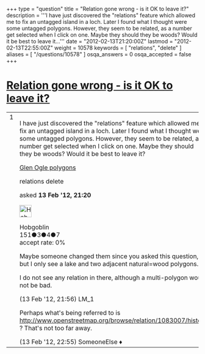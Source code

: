 +++
type = "question"
title = "Relation gone wrong - is it OK to leave it?"
description = '''I have just discovered the &quot;relations&quot; feature which allowed me to fix an untagged island in a loch. Later I found what I thought were some untagged polygons. However, they seem to be related, as a number get selected when I click on one. Maybe they should they be woods? Would it be best to leave it...'''
date = "2012-02-13T21:20:00Z"
lastmod = "2012-02-13T22:55:00Z"
weight = 10578
keywords = [ "relations", "delete" ]
aliases = [ "/questions/10578" ]
osqa_answers = 0
osqa_accepted = false
+++

<div class="headNormal">

# [Relation gone wrong - is it OK to leave it?](/questions/10578/relation-gone-wrong-is-it-ok-to-leave-it)

</div>

<div id="main-body">

<div id="askform">

<table id="question-table" style="width:100%;">
<colgroup>
<col style="width: 50%" />
<col style="width: 50%" />
</colgroup>
<tbody>
<tr>
<td style="width: 30px; vertical-align: top"><div class="vote-buttons">
<span id="post-10578-upvote" class="ajax-command post-vote up" rel="nofollow" title="I like this post (click again to cancel)"> </span>
<div id="post-10578-score" class="post-score" title="current number of votes">
1
</div>
<span id="post-10578-downvote" class="ajax-command post-vote down" rel="nofollow" title="I dont like this post (click again to cancel)"> </span> <span id="favorite-mark" class="ajax-command favorite-mark" rel="nofollow" title="mark/unmark this question as favorite (click again to cancel)"> </span>
<div id="favorite-count" class="favorite-count">
&#10;</div>
</div></td>
<td><div id="item-right">
<div class="question-body">
<p>I have just discovered the "relations" feature which allowed me to fix an untagged island in a loch. Later I found what I thought were some untagged polygons. However, they seem to be related, as a number get selected when I click on one. Maybe they should they be woods? Would it be best to leave it?</p>
<p><a href="http://www.openstreetmap.org/edit?lat=56.420358017309&amp;lon=-4.3350980531351&amp;zoom=16">Glen Ogle polygons</a></p>
</div>
<div id="question-tags" class="tags-container tags">
<span class="post-tag tag-link-relations" rel="tag" title="see questions tagged &#39;relations&#39;">relations</span> <span class="post-tag tag-link-delete" rel="tag" title="see questions tagged &#39;delete&#39;">delete</span>
</div>
<div id="question-controls" class="post-controls">
&#10;</div>
<div class="post-update-info-container">
<div class="post-update-info post-update-info-user">
<p>asked <strong>13 Feb '12, 21:20</strong></p>
<img src="https://secure.gravatar.com/avatar/355ebf3e5f403d28976b5c8bc54f9dd4?s=32&amp;d=identicon&amp;r=g" class="gravatar" width="32" height="32" alt="Hobgoblin&#39;s gravatar image" />
<p><span>Hobgoblin</span><br />
<span class="score" title="151 reputation points">151</span><span title="3 badges"><span class="badge1">●</span><span class="badgecount">3</span></span><span title="4 badges"><span class="silver">●</span><span class="badgecount">4</span></span><span title="7 badges"><span class="bronze">●</span><span class="badgecount">7</span></span><br />
<span class="accept_rate" title="Rate of the user&#39;s accepted answers">accept rate:</span> <span title="Hobgoblin has no accepted answers">0%</span></p>
</div>
</div>
<div id="comments-container-10578" class="comments-container">
<span id="10579"></span>
<div id="comment-10579" class="comment">
<div id="post-10579-score" class="comment-score">
&#10;</div>
<div class="comment-text">
<p>Maybe someone changed them since you asked this question, but I only see a lake and two adjacent natural=wood polygons.<br />
</p>
<p>I do not see any relation in there, although a multi-polygon would not be bad.</p>
</div>
<div id="comment-10579-info" class="comment-info">
<span class="comment-age">(13 Feb '12, 21:56)</span> <span class="comment-user userinfo">LM_1</span>
</div>
</div>
<span id="10581"></span>
<div id="comment-10581" class="comment">
<div id="post-10581-score" class="comment-score">
&#10;</div>
<div class="comment-text">
<p>Perhaps what's being referred to is <a href="http://www.openstreetmap.org/browse/relation/1083007/history">http://www.openstreetmap.org/browse/relation/1083007/history</a> ? That's not too far away.</p>
</div>
<div id="comment-10581-info" class="comment-info">
<span class="comment-age">(13 Feb '12, 22:55)</span> <span class="comment-user userinfo">SomeoneElse ♦</span>
</div>
</div>
</div>
<div id="comment-tools-10578" class="comment-tools">
&#10;</div>
<div class="clear">
&#10;</div>
<div id="comment-10578-form-container" class="comment-form-container">
&#10;</div>
<div class="clear">
&#10;</div>
</div></td>
</tr>
</tbody>
</table>

</div>

</div>


